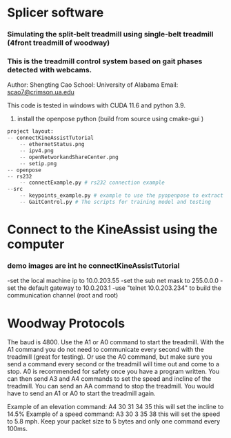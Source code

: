 
# Splicer software
### Simulating the split-belt treadmill using single-belt treadmill (4front treadmill of woodway)
### This is the treadmill control system based on gait phases detected with webcams.

Author: Shengting Cao 
School: University of Alabama
Email: scao7@crimson.ua.edu

This code is tested in windows with CUDA 11.6 and python 3.9.

1. install the openpose python (build from source using cmake-gui )

```python
project layout:
-- connectKineAssistTutorial
    -- ethernetStatus.png
    -- ipv4.png
    -- openNetworkandShareCenter.png
    -- setip.png 
-- openpose
-- rs232
    -- connectExample.py # rs232 connection example
--src
    -- keypoints_example.py # example to use the pyopenpose to extract the joints
    -- GaitControl.py # The scripts for training model and testing
```


# Connect to the KineAssist using the computer 
### demo images are int he connectKineAssistTutorial
-set the local machine ip to 10.0.203.55
-set the sub net mask to 255.0.0.0
-set the default gateway to 10.0.203.1 
-use "telnet 10.0.203.234" to build the communication channel (root and root)

# Woodway Protocols
The baud is 4800.
Use the A1 or A0 command to start the treadmill. With the A1 command you do not need to communicate every second with the treadmill (great for testing). Or use the A0 command, but make sure you send a command every second or the treadmill will time out and come to a stop. A0 is recommended for safety once you have a program written.
You can then send A3 and A4 commands to set the speed and incline of the treadmill.
You can send an AA command to stop the treadmill. You would have to send an A1 or A0 to start the treadmill again.
 
Example of an elevation command: A4 30 31 34 35  this will set the incline to 14.5%
Example of a speed command: A3 30 3 35 38  this will set the speed to 5.8 mph.
Keep your packet size to 5 bytes and only one command every 100ms. 


